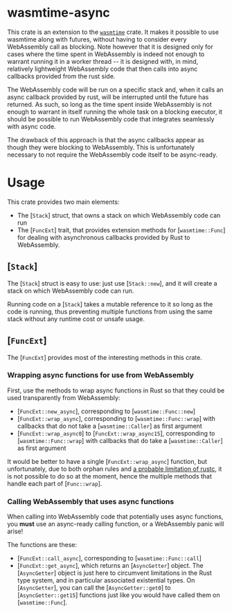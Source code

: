 # wasmtime-async

This crate is an extension to the
[`wasmtime`](https://github.com/bytecodealliance/wasmtime/blob/master/README.md)
crate. It makes it possible to use wasmtime along with futures,
without having to consider every WebAssembly call as blocking. Note
however that it is designed only for cases where the time spent in
WebAssembly is indeed not enough to warrant running it in a worker
thread -- it is designed with, in mind, relatively lightweight
WebAssembly code that then calls into async callbacks provided from
the rust side.

The WebAssembly code will be run on a specific stack and, when it
calls an async callback provided by rust, will be interrupted until
the future has returned. As such, so long as the time spent inside
WebAssembly is not enough to warrant in itself running the whole task
on a blocking executor, it should be possible to run WebAssembly code
that integrates seamlessly with async code.

The drawback of this approach is that the async callbacks appear as
though they were blocking to WebAssembly. This is unfortunately
necessary to not require the WebAssembly code itself to be
async-ready.

# Usage

This crate provides two main elements:
- The [`Stack`] struct, that owns a stack on which WebAssembly code
  can run
- The [`FuncExt`] trait, that provides extension methods for
  [`wasmtime::Func`] for dealing with asynchronous callbacks provided
  by Rust to WebAssembly.

## [`Stack`]

The [`Stack`] struct is easy to use: just use [`Stack::new`], and it
will create a stack on which WebAssembly code can run.

Running code on a [`Stack`] takes a mutable reference to it so long as
the code is running, thus preventing multiple functions from using the
same stack without any runtime cost or unsafe usage.

## [`FuncExt`]

The [`FuncExt`] provides most of the interesting methods in this crate.

### Wrapping async functions for use from WebAssembly

First, use the methods to wrap async functions in Rust so that they
could be used transparently from WebAssembly:

- [`FuncExt::new_async`], corresponding to [`wasmtime::Func::new`]
- [`FuncExt::wrap_async`], corresponding to [`wasmtime::Func::wrap`]
  with callbacks that do not take a [`wasmtime::Caller`] as first
  argument
- [`FuncExt::wrap_async0`] to [`FuncExt::wrap_async15`], corresponding
  to [`wasmtime::Func::wrap`] with callbacks that do take a
  [`wasmtime::Caller`] as first argument

It would be better to have a single [`FuncExt::wrap_async`] function,
but unfortunately, due to both orphan rules and [a probable limitation
of rustc](https://github.com/rust-lang/rust/issues/71852), it is not
possible to do so at the moment, hence the multiple methods that
handle each part of [`Func::wrap`].

### Calling WebAssembly that uses async functions

When calling into WebAssembly code that potentially uses async
functions, you **must** use an async-ready calling function, or a
WebAssembly panic will arise!

The functions are these:

- [`FuncExt::call_async`], corresponding to [`wasmtime::Func::call`]
- [`FuncExt::get_async`], which returns an [`AsyncGetter`] object. The
  [`AsyncGetter`] object is just here to circumvent limitations in the
  Rust type system, and in particular associated existential types. On
  [`AsyncGetter`], you can call the [`AsyncGetter::get0`] to
  [`AsyncGetter::get15`] functions just like you would have called
  them on [`wasmtime::Func`].
